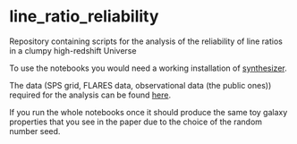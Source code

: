 # line_ratio_reliability
Repository containing scripts for the analysis of the reliability of line ratios in a clumpy high-redshift Universe

To use the notebooks you would need a working installation of [synthesizer](https://synthesizer-project.github.io/synthesizer/).

The data (SPS grid, FLARES data, observational data (the public ones)) required for the analysis can be found [here](https://drive.google.com/drive/folders/1dmsp7VNr3qeMwq5jnnAupgcJaekyK8ZD?usp=sharing).

If you run the whole notebooks once it should produce the same toy galaxy properties that you see in the paper due to the choice of the random number seed.